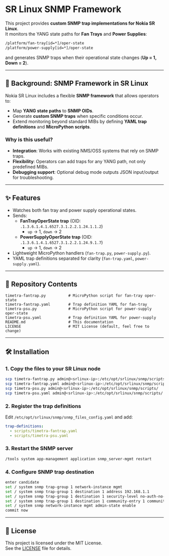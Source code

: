# SR Linux SNMP Framework

This project provides **custom SNMP trap implementations for Nokia SR Linux**.  
It monitors the YANG state paths for **Fan Trays** and **Power Supplies**:

```bash
/platform/fan-tray[id=*]/oper-state
/platform/power-supply[id=*]/oper-state
```

and generates SNMP traps when their operational state changes (**Up = 1, Down = 2**).

---

## 📖 Background: SNMP Framework in SR Linux

Nokia SR Linux includes a flexible **SNMP framework** that allows operators to:

- Map **YANG state paths** to **SNMP OIDs**.
- Generate **custom SNMP traps** when specific conditions occur.
- Extend monitoring beyond standard MIBs by defining **YAML trap definitions** and **MicroPython scripts**.

### Why is this useful?

- **Integration**: Works with existing NMS/OSS systems that rely on SNMP traps.
- **Flexibility**: Operators can add traps for any YANG path, not only predefined MIBs.
- **Debugging support**: Optional debug mode outputs JSON input/output for troubleshooting.

---

## ✨ Features

- Watches both fan tray and power supply operational states.
- Sends:
  - **FanTrayOperState trap** (OID: `.1.3.6.1.4.1.6527.3.1.2.2.1.24.1.1.2`)  
    - `up` → 1, `down` → 2
  - **PowerSupplyOperState trap** (OID: `.1.3.6.1.4.1.6527.3.1.2.2.1.24.9.1.7`)  
    - `up` → 1, `down` → 2
- Lightweight MicroPython handlers (`fan-trap.py`, `power-supply.py`).
- YAML trap definitions separated for clarity (`fan-trap.yaml`, `power-supply.yaml`).

---

## 📂 Repository Contents

```
timetra-fantrap.py          # MicroPython script for fan-tray oper-state
timetra-fantrap.yaml        # Trap definition YAML for fan-tray
timetra-psu.py              # MicroPython script for power-supply oper-state
timetra-psu.yaml            # Trap definition YAML for power-supply
README.md                   # This documentation
LICENSE                     # MIT License (default, feel free to change)
```

---

## 🛠 Installation

### 1. Copy the files to your SR Linux node

```bash
scp timetra-fantrap.py admin@<srlinux-ip>:/etc/opt/srlinux/snmp/scripts/
scp timetra-fantrap.yaml admin@<srlinux-ip>:/etc/opt/srlinux/snmp/scripts/
scp timetra-psu.py admin@<srlinux-ip>:/etc/opt/srlinux/snmp/scripts/
scp timetra-psu.yaml admin@<srlinux-ip>:/etc/opt/srlinux/snmp/scripts/
```

### 2. Register the trap definitions

Edit `/etc/opt/srlinux/snmp/snmp_files_config.yaml` and add:

```yaml
trap-definitions:
  - scripts/timetra-fantrap.yaml
  - scripts/timetra-psu.yaml
```

### 3. Restart the SNMP server

```bash
/tools system app-management application snmp_server-mgmt restart
```

### 4. Configure SNMP trap destination

```bash
enter candidate
set / system snmp trap-group 1 network-instance mgmt
set / system snmp trap-group 1 destination 1 address 192.168.1.1
set / system snmp trap-group 1 destination 1 security-level no-auth-no-priv
set / system snmp trap-group 1 destination 1 community-entry 1 community public
set / system snmp network-instance mgmt admin-state enable
commit now
```

---

## 📜 License

This project is licensed under the MIT License.  
See the [LICENSE](LICENSE) file for details.
